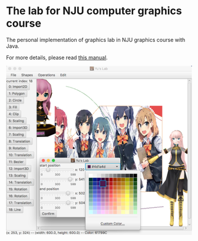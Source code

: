 # The lab for NJU computer graphics course

The personal implementation of graphics lab in NJU graphics course with Java.

For more details, please read [this manual](./manual.pdf).

![effects](src/resources/1.png)
